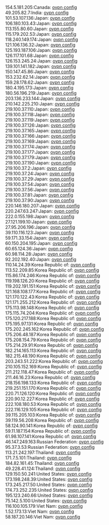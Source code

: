 154.5.181.205:Canada: [ovpn config](vpn/154_5_181_205.ovpn)  
49.205.82.7:India: [ovpn config](vpn/49_205_82_7.ovpn)  
101.53.107.136:Japan: [ovpn config](vpn/101_53_107_136.ovpn)  
106.180.103.43:Japan: [ovpn config](vpn/106_180_103_43.ovpn)  
113.155.80.60:Japan: [ovpn config](vpn/113_155_80_60.ovpn)  
115.179.202.53:Japan: [ovpn config](vpn/115_179_202_53.ovpn)  
118.240.149.174:Japan: [ovpn config](vpn/118_240_149_174.ovpn)  
121.106.136.32:Japan: [ovpn config](vpn/121_106_136_32.ovpn)  
125.193.187.106:Japan: [ovpn config](vpn/125_193_187_106.ovpn)  
126.117.101.68:Japan: [ovpn config](vpn/126_117_101_68.ovpn)  
126.153.245.24:Japan: [ovpn config](vpn/126_153_245_24.ovpn)  
139.101.141.182:Japan: [ovpn config](vpn/139_101_141_182.ovpn)  
150.147.45.86:Japan: [ovpn config](vpn/150_147_45_86.ovpn)  
153.232.62.14:Japan: [ovpn config](vpn/153_232_62_14.ovpn)  
159.28.178.62:Japan: [ovpn config](vpn/159_28_178_62.ovpn)  
180.4.195.173:Japan: [ovpn config](vpn/180_4_195_173.ovpn)  
180.56.196.219:Japan: [ovpn config](vpn/180_56_196_219.ovpn)  
203.136.233.144:Japan: [ovpn config](vpn/203_136_233_144.ovpn)  
210.142.225.210:Japan: [ovpn config](vpn/210_142_225_210.ovpn)  
219.100.37.110:Japan: [ovpn config](vpn/219_100_37_110.ovpn)  
219.100.37.118:Japan: [ovpn config](vpn/219_100_37_118.ovpn)  
219.100.37.119:Japan: [ovpn config](vpn/219_100_37_119.ovpn)  
219.100.37.126:Japan: [ovpn config](vpn/219_100_37_126.ovpn)  
219.100.37.165:Japan: [ovpn config](vpn/219_100_37_165.ovpn)  
219.100.37.166:Japan: [ovpn config](vpn/219_100_37_166.ovpn)  
219.100.37.169:Japan: [ovpn config](vpn/219_100_37_169.ovpn)  
219.100.37.174:Japan: [ovpn config](vpn/219_100_37_174.ovpn)  
219.100.37.177:Japan: [ovpn config](vpn/219_100_37_177.ovpn)  
219.100.37.179:Japan: [ovpn config](vpn/219_100_37_179.ovpn)  
219.100.37.190:Japan: [ovpn config](vpn/219_100_37_190.ovpn)  
219.100.37.2:Japan: [ovpn config](vpn/219_100_37_2.ovpn)  
219.100.37.24:Japan: [ovpn config](vpn/219_100_37_24.ovpn)  
219.100.37.29:Japan: [ovpn config](vpn/219_100_37_29.ovpn)  
219.100.37.54:Japan: [ovpn config](vpn/219_100_37_54.ovpn)  
219.100.37.56:Japan: [ovpn config](vpn/219_100_37_56.ovpn)  
219.100.37.81:Japan: [ovpn config](vpn/219_100_37_81.ovpn)  
219.100.37.90:Japan: [ovpn config](vpn/219_100_37_90.ovpn)  
220.146.180.207:Japan: [ovpn config](vpn/220_146_180_207.ovpn)  
220.247.63.247:Japan: [ovpn config](vpn/220_247_63_247.ovpn)  
222.0.155.198:Japan: [ovpn config](vpn/222_0_155_198.ovpn)  
27.121.199.10:Japan: [ovpn config](vpn/27_121_199_10.ovpn)  
27.95.206.196:Japan: [ovpn config](vpn/27_95_206_196.ovpn)  
39.110.116.123:Japan: [ovpn config](vpn/39_110_116_123.ovpn)  
59.171.33.154:Japan: [ovpn config](vpn/59_171_33_154.ovpn)  
60.150.204.195:Japan: [ovpn config](vpn/60_150_204_195.ovpn)  
60.65.124.36:Japan: [ovpn config](vpn/60_65_124_36.ovpn)  
60.98.114.28:Japan: [ovpn config](vpn/60_98_114_28.ovpn)  
92.202.192.40:Japan: [ovpn config](vpn/92_202_192_40.ovpn)  
110.14.24.39:Korea Republic of: [ovpn config](vpn/110_14_24_39.ovpn)  
113.52.209.85:Korea Republic of: [ovpn config](vpn/113_52_209_85.ovpn)  
115.86.174.246:Korea Republic of: [ovpn config](vpn/115_86_174_246.ovpn)  
119.198.126.20:Korea Republic of: [ovpn config](vpn/119_198_126_20.ovpn)  
119.202.191.151:Korea Republic of: [ovpn config](vpn/119_202_191_151.ovpn)  
121.168.108.177:Korea Republic of: [ovpn config](vpn/121_168_108_177.ovpn)  
121.170.122.43:Korea Republic of: [ovpn config](vpn/121_170_122_43.ovpn)  
121.171.255.212:Korea Republic of: [ovpn config](vpn/121_171_255_212.ovpn)  
175.113.98.148:Korea Republic of: [ovpn config](vpn/175_113_98_148.ovpn)  
175.115.74.204:Korea Republic of: [ovpn config](vpn/175_115_74_204.ovpn)  
175.120.217.188:Korea Republic of: [ovpn config](vpn/175_120_217_188.ovpn)  
175.195.97.131:Korea Republic of: [ovpn config](vpn/175_195_97_131.ovpn)  
175.202.245.162:Korea Republic of: [ovpn config](vpn/175_202_245_162.ovpn)  
175.206.48.187:Korea Republic of: [ovpn config](vpn/175_206_48_187.ovpn)  
175.208.154.79:Korea Republic of: [ovpn config](vpn/175_208_154_79.ovpn)  
175.214.29.91:Korea Republic of: [ovpn config](vpn/175_214_29_91.ovpn)  
182.214.165.113:Korea Republic of: [ovpn config](vpn/182_214_165_113.ovpn)  
182.215.48.190:Korea Republic of: [ovpn config](vpn/182_215_48_190.ovpn)  
203.243.51.222:Korea Republic of: [ovpn config](vpn/203_243_51_222.ovpn)  
210.105.152.169:Korea Republic of: [ovpn config](vpn/210_105_152_169.ovpn)  
211.212.118.47:Korea Republic of: [ovpn config](vpn/211_212_118_47.ovpn)  
211.46.16.23:Korea Republic of: [ovpn config](vpn/211_46_16_23.ovpn)  
218.156.198.133:Korea Republic of: [ovpn config](vpn/218_156_198_133.ovpn)  
219.251.151.170:Korea Republic of: [ovpn config](vpn/219_251_151_170.ovpn)  
220.71.126.120:Korea Republic of: [ovpn config](vpn/220_71_126_120.ovpn)  
220.90.12.227:Korea Republic of: [ovpn config](vpn/220_90_12_227.ovpn)  
222.108.180.53:Korea Republic of: [ovpn config](vpn/222_108_180_53.ovpn)  
222.116.129.105:Korea Republic of: [ovpn config](vpn/222_116_129_105.ovpn)  
39.115.205.103:Korea Republic of: [ovpn config](vpn/39_115_205_103.ovpn)  
39.119.56.208:Korea Republic of: [ovpn config](vpn/39_119_56_208.ovpn)  
58.124.90.141:Korea Republic of: [ovpn config](vpn/58_124_90_141.ovpn)  
59.11.187.154:Korea Republic of: [ovpn config](vpn/59_11_187_154.ovpn)  
61.98.107.141:Korea Republic of: [ovpn config](vpn/61_98_107_141.ovpn)  
46.147.249.163:Russian Federation: [ovpn config](vpn/46_147_249_163.ovpn)  
95.37.3.53:Russian Federation: [ovpn config](vpn/95_37_3_53.ovpn)  
113.21.242.197:Thailand: [ovpn config](vpn/113_21_242_197.ovpn)  
171.7.5.101:Thailand: [ovpn config](vpn/171_7_5_101.ovpn)  
184.82.161.45:Thailand: [ovpn config](vpn/184_82_161_45.ovpn)  
49.228.41.124:Thailand: [ovpn config](vpn/49_228_41_124.ovpn)  
129.150.50.241:United States: [ovpn config](vpn/129_150_50_241.ovpn)  
173.198.248.39:United States: [ovpn config](vpn/173_198_248_39.ovpn)  
173.245.217.50:United States: [ovpn config](vpn/173_245_217_50.ovpn)  
174.73.252.235:United States: [ovpn config](vpn/174_73_252_235.ovpn)  
195.123.240.66:United States: [ovpn config](vpn/195_123_240_66.ovpn)  
75.142.5.100:United States: [ovpn config](vpn/75_142_5_100.ovpn)  
116.100.105.179:Viet Nam: [ovpn config](vpn/116_100_105_179.ovpn)  
1.52.173.13:Viet Nam: [ovpn config](vpn/1_52_173_13.ovpn)  
58.187.20.146:Viet Nam: [ovpn config](vpn/58_187_20_146.ovpn)  
